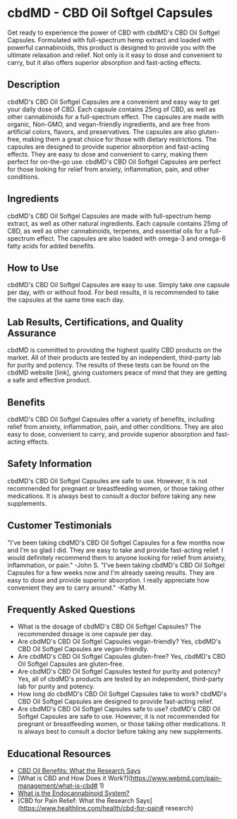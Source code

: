 # cbdMD - CBD Oil Softgel Capsules
Get ready to experience the power of CBD with cbdMD's CBD Oil Softgel Capsules. Formulated with full-spectrum hemp extract and loaded with powerful cannabinoids, this product is designed to provide you with the ultimate relaxation and relief. Not only is it easy to dose and convenient to carry, but it also offers superior absorption and fast-acting effects. 
## Description
cbdMD's CBD Oil Softgel Capsules are a convenient and easy way to get your daily dose of CBD. Each capsule contains 25mg of CBD, as well as other cannabinoids for a full-spectrum effect. The capsules are made with organic, Non-GMO, and vegan-friendly ingredients, and are free from artificial colors, flavors, and preservatives. The capsules are also gluten-free, making them a great choice for those with dietary restrictions. 
The capsules are designed to provide superior absorption and fast-acting effects. They are easy to dose and convenient to carry, making them perfect for on-the-go use. cbdMD's CBD Oil Softgel Capsules are perfect for those looking for relief from anxiety, inflammation, pain, and other conditions. 
## Ingredients
cbdMD's CBD Oil Softgel Capsules are made with full-spectrum hemp extract, as well as other natural ingredients. Each capsule contains 25mg of CBD, as well as other cannabinoids, terpenes, and essential oils for a full-spectrum effect. The capsules are also loaded with omega-3 and omega-6 fatty acids for added benefits. 
## How to Use
cbdMD's CBD Oil Softgel Capsules are easy to use. Simply take one capsule per day, with or without food. For best results, it is recommended to take the capsules at the same time each day. 
## Lab Results, Certifications, and Quality Assurance
cbdMD is committed to providing the highest quality CBD products on the market. All of their products are tested by an independent, third-party lab for purity and potency. The results of these tests can be found on the cbdMD website [link], giving customers peace of mind that they are getting a safe and effective product. 
## Benefits
cbdMD's CBD Oil Softgel Capsules offer a variety of benefits, including relief from anxiety, inflammation, pain, and other conditions. They are also easy to dose, convenient to carry, and provide superior absorption and fast-acting effects. 
## Safety Information
cbdMD's CBD Oil Softgel Capsules are safe to use. However, it is not recommended for pregnant or breastfeeding women, or those taking other medications. It is always best to consult a doctor before taking any new supplements. 
## Customer Testimonials
"I've been taking cbdMD's CBD Oil Softgel Capsules for a few months now and I'm so glad I did. They are easy to take and provide fast-acting relief. I would definitely recommend them to anyone looking for relief from anxiety, inflammation, or pain." -John S. 
"I've been taking cbdMD's CBD Oil Softgel Capsules for a few weeks now and I'm already seeing results. They are easy to dose and provide superior absorption. I really appreciate how convenient they are to carry around." -Kathy M. 
## Frequently Asked Questions
- What is the dosage of cbdMD's CBD Oil Softgel Capsules?
The recommended dosage is one capsule per day. 
- Are cbdMD's CBD Oil Softgel Capsules vegan-friendly?
Yes, cbdMD's CBD Oil Softgel Capsules are vegan-friendly. 
- Are cbdMD's CBD Oil Softgel Capsules gluten-free?
Yes, cbdMD's CBD Oil Softgel Capsules are gluten-free. 
- Are cbdMD's CBD Oil Softgel Capsules tested for purity and potency?
Yes, all of cbdMD's products are tested by an independent, third-party lab for purity and potency. 
- How long do cbdMD's CBD Oil Softgel Capsules take to work?
cbdMD's CBD Oil Softgel Capsules are designed to provide fast-acting relief. 
- Are cbdMD's CBD Oil Softgel Capsules safe to use?
cbdMD's CBD Oil Softgel Capsules are safe to use. However, it is not recommended for pregnant or breastfeeding women, or those taking other medications. It is always best to consult a doctor before taking any new supplements. 
## Educational Resources
- [CBD Oil Benefits: What the Research Says](https://www.healthline.com/health/cbd-oil-benefits)
- [What is CBD and How Does it Work?](https://www.webmd.com/pain-management/what-is-cbd# 1)
- [What is the Endocannabinoid System?](https://www.projectcbd.org/science/endocannabinoid-system)
- [CBD for Pain Relief: What the Research Says](https://www.healthline.com/health/cbd-for-pain# research)